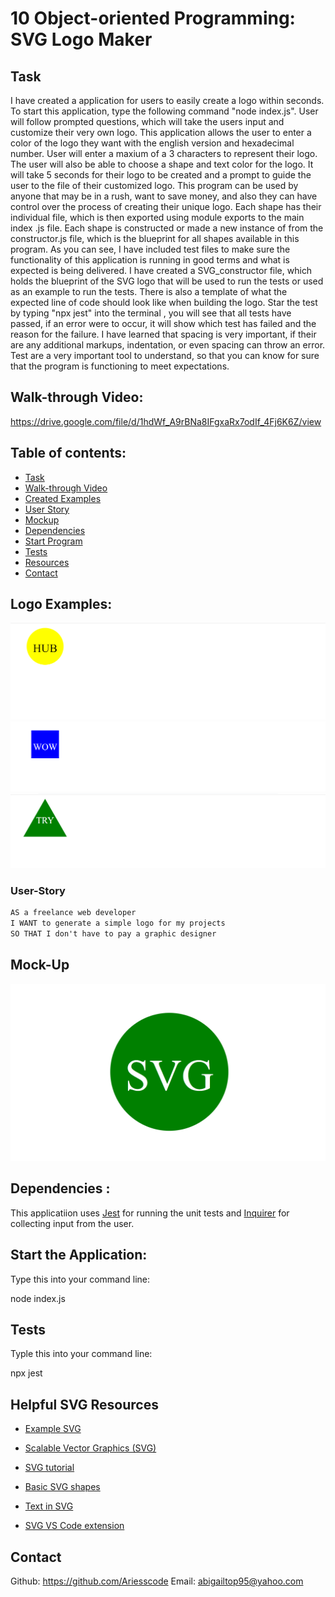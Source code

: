 # 10 Object-oriented Programming: SVG Logo Maker

## Task

I have created a application for users to easily create a logo within seconds. To start this application, type the following command "node index.js". User will follow prompted questions, which will take the users input and customize their very own logo. This application allows the user to enter a color of the logo they want with the english version and hexadecimal number. User will enter a maxium of a 3 characters to represent their logo. The user will also be able to choose a shape and text color for the logo. It will take 5 seconds for their logo to be created and a prompt to guide the user to the file of their customized logo. This program can be used by anyone that may be in a rush, want to save money, and also they can have control over the process of creating their unique logo. Each shape has their individual file, which is then exported using module exports to the main index .js file. Each shape is constructed or made a new instance of from the constructor.js file, which is the blueprint for all shapes available in this program. As you can see, I have included test files to make sure the functionality of this application is running in good terms and what is expected is being delivered. I have created a SVG_constructor file, which holds the blueprint of the SVG logo that will be used to run the tests or used as an example to run the tests. There is also a template of what the expected line of code should look like when building the logo. Star the test by typing "npx jest" into the terminal , you will see that all tests have passed, if an error were to occur, it will show which test has failed and the reason for the failure. I have learned that spacing is very important, if their are any additional markups, indentation, or even spacing can throw an error. Test are a very important tool to understand, so that you can know for sure that the program is functioning to meet expectations.

## Walk-through Video: 
https://drive.google.com/file/d/1hdWf_A9rBNa8IFgxaRx7odIf_4Fj6K6Z/view

## Table of contents:
- [Task](#Task)
- [Walk-through Video](#walk-through-video)
- [Created Examples](#logo-examples)
- [User Story](#User-Story)
- [Mockup](#Mock-up)
- [Dependencies](#Dependencies)
- [Start Program](#start-the-application)
- [Tests](#Tests)
- [Resources](#helpful-svg-resources)
- [Contact](#Contact)


## Logo Examples:
![Alt text](<CreatedLogoExamples/Circle Logo Example.png>)  
![Alt text](CreatedLogoExamples/SquareLogoExample.png)      
![Alt text](CreatedLogoExamples/TriangleLogoExample.png)    

 
### User-Story

```md
AS a freelance web developer
I WANT to generate a simple logo for my projects
SO THAT I don't have to pay a graphic designer
```

## Mock-Up

![Image showing a green circle with white text that reads "SVG.".](./Images/10-oop-homework-demo.png)

## Dependencies :

This applicatiion uses [Jest](https://www.npmjs.com/package/jest) for running the unit tests and [Inquirer](https://www.npmjs.com/package/inquirer/v/8.2.4) for collecting input from the user. 

## Start the Application:
Type this into your command line:

node index.js

## Tests
Typle this into your command line:

npx jest



## Helpful SVG Resources

* [Example SVG](https://static.fullstack-bootcamp.com/fullstack-ground/module-10/circle.svg)

* [Scalable Vector Graphics (SVG)](https://en.wikipedia.org/wiki/Scalable_Vector_Graphics)

* [SVG tutorial](https://developer.mozilla.org/en-US/docs/Web/SVG/Tutorial)

* [Basic SVG shapes](https://developer.mozilla.org/en-US/docs/Web/SVG/Tutorial/Basic_Shapes)

* [Text in SVG](https://developer.mozilla.org/en-US/docs/Web/SVG/Tutorial/Texts)

* [SVG VS Code extension](https://marketplace.visualstudio.com/items?itemName=jock.svg)

## Contact
Github: https://github.com/Ariesscode
Email: abigailtop95@yahoo.com

